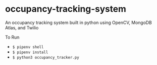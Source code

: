 # occupancy-tracking-system
An occupancy tracking system built in python using OpenCV, MongoDB Atlas, and Twilio

To Run
- `$ pipenv shell`
- `$ pipenv install`
- `$ python3 occupancy_tracker.py`
